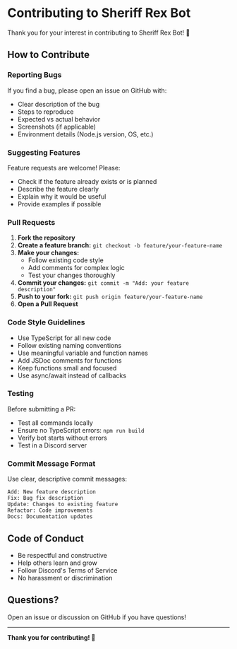 # Contributing to Sheriff Rex Bot

Thank you for your interest in contributing to Sheriff Rex Bot! 🤠

## How to Contribute

### Reporting Bugs

If you find a bug, please open an issue on GitHub with:
- Clear description of the bug
- Steps to reproduce
- Expected vs actual behavior
- Screenshots (if applicable)
- Environment details (Node.js version, OS, etc.)

### Suggesting Features

Feature requests are welcome! Please:
- Check if the feature already exists or is planned
- Describe the feature clearly
- Explain why it would be useful
- Provide examples if possible

### Pull Requests

1. **Fork the repository**
2. **Create a feature branch:** `git checkout -b feature/your-feature-name`
3. **Make your changes:**
   - Follow existing code style
   - Add comments for complex logic
   - Test your changes thoroughly
4. **Commit your changes:** `git commit -m "Add: your feature description"`
5. **Push to your fork:** `git push origin feature/your-feature-name`
6. **Open a Pull Request**

### Code Style Guidelines

- Use TypeScript for all new code
- Follow existing naming conventions
- Use meaningful variable and function names
- Add JSDoc comments for functions
- Keep functions small and focused
- Use async/await instead of callbacks

### Testing

Before submitting a PR:
- Test all commands locally
- Ensure no TypeScript errors: `npm run build`
- Verify bot starts without errors
- Test in a Discord server

### Commit Message Format

Use clear, descriptive commit messages:
```
Add: New feature description
Fix: Bug fix description
Update: Changes to existing feature
Refactor: Code improvements
Docs: Documentation updates
```

## Code of Conduct

- Be respectful and constructive
- Help others learn and grow
- Follow Discord's Terms of Service
- No harassment or discrimination

## Questions?

Open an issue or discussion on GitHub if you have questions!

---

**Thank you for contributing! 🤠**

